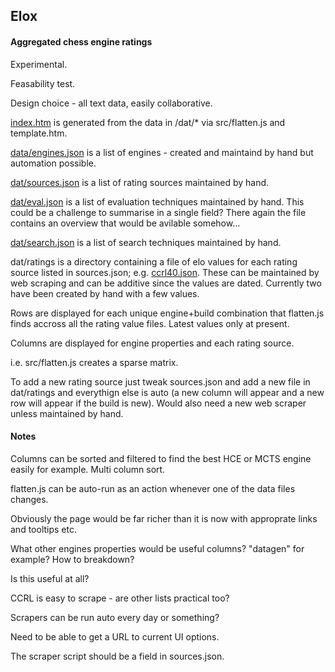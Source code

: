 ## Elox
#### Aggregated chess engine ratings 

Experimental. 

Feasability test. 

Design choice - all text data, easily collaborative.

[index.htm](https://op12no2.github.io/elox) is generated from the data in /dat/* via src/flatten.js and template.htm.

[data/engines.json](https://github.com/op12no2/elox/blob/main/dat/engines.json) is a list of engines - created and maintaind by hand but automation possible.

[dat/sources.json](https://github.com/op12no2/elox/blob/main/dat/sources.json) is a list of rating sources maintained by hand.

[dat/eval.json](https://github.com/op12no2/elox/blob/main/dat/eval.json) is a list of evaluation techniques maintained by hand. This could be a challenge to summarise in a single field? There again the file contains an overview that would be avilable somehow...

[dat/search.json](https://github.com/op12no2/elox/blob/main/dat/search.json) is a list of search techniques maintained by hand.

dat/ratings is a directory containing a file of elo values for each rating source listed in sources.json; e.g. [ccrl40.json](https://github.com/op12no2/elox/blob/main/dat/ratings/ccrl40.json). These can be maintained by web scraping and can be additive since the values are dated. Currently two have been created by hand with a few values.

Rows are displayed for each unique engine+build combination that flatten.js finds accross all the rating value files. Latest values only at present.

Columns are displayed for engine properties and each rating source.

i.e. src/flatten.js creates a sparse matrix.

To add a new rating source just tweak sources.json and add a new file in dat/ratings and everythign else is auto (a new column will appear and a new row will appear if the build is new). Would also need a new web scraper unless maintained by hand.


#### Notes

Columns can be sorted and filtered to find the best HCE or MCTS engine easily for example. Multi column sort.

flatten.js can be auto-run as an action whenever one of the data files changes.

Obviously the page would be far richer than it is now with approprate links and tooltips etc.

What other engines properties would be useful columns? "datagen" for example? How to breakdown?

Is this useful at all?

CCRL is easy to scrape - are other lists practical too? 

Scrapers can be run auto every day or something?

Need to be able to get a URL to current UI options.

The scraper script should be a field in sources.json.


